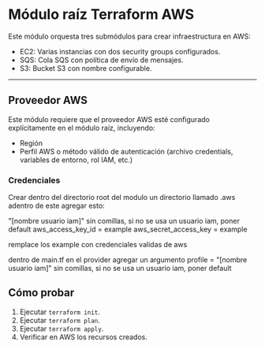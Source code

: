 
# Módulo raíz Terraform AWS

Este módulo orquesta tres submódulos para crear infraestructura en AWS:

- EC2: Varias instancias con dos security groups configurados.
- SQS: Cola SQS con política de envío de mensajes.
- S3: Bucket S3 con nombre configurable.

---

## Proveedor AWS

Este módulo requiere que el proveedor AWS esté configurado explícitamente en el módulo raíz, incluyendo:

- Región
- Perfil AWS o método válido de autenticación (archivo credentials, variables de entorno, rol IAM, etc.)

### Credenciales

Crear dentro del directorio root del modulo un directorio llamado .aws
adentro de este agregar esto: 

"[nombre usuario iam]" sin comillas, si no se usa un usuario iam, poner default
aws_access_key_id = example
aws_secret_access_key = example

remplace los example con  credenciales validas de aws 

dentro de main.tf en el provider agregar
un argumento 
profile = "[nombre usuario iam]" sin comillas, si no se usa un usuario iam, poner default



## Cómo probar

1. Ejecutar `terraform init`.
2. Ejecutar `terraform plan`.
3. Ejecutar `terraform apply`.
4. Verificar en AWS los recursos creados.
